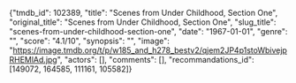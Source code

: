 {"tmdb_id": 102389, "title": "Scenes from Under Childhood, Section One", "original_title": "Scenes from Under Childhood, Section One", "slug_title": "scenes-from-under-childhood-section-one", "date": "1967-01-01", "genre": "", "score": "4.1/10", "synopsis": "", "image": "https://image.tmdb.org/t/p/w185_and_h278_bestv2/qjem2JP4p1stoWbivejpRHEMlAd.jpg", "actors": [], "comments": [], "recommandations_id": [149072, 164585, 111161, 105582]}
